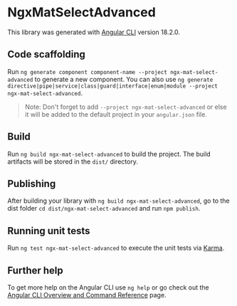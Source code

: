 # NgxMatSelectAdvanced

This library was generated with [Angular CLI](https://github.com/angular/angular-cli) version 18.2.0.

## Code scaffolding

Run `ng generate component component-name --project ngx-mat-select-advanced` to generate a new component. You can also use `ng generate directive|pipe|service|class|guard|interface|enum|module --project ngx-mat-select-advanced`.
> Note: Don't forget to add `--project ngx-mat-select-advanced` or else it will be added to the default project in your `angular.json` file. 

## Build

Run `ng build ngx-mat-select-advanced` to build the project. The build artifacts will be stored in the `dist/` directory.

## Publishing

After building your library with `ng build ngx-mat-select-advanced`, go to the dist folder `cd dist/ngx-mat-select-advanced` and run `npm publish`.

## Running unit tests

Run `ng test ngx-mat-select-advanced` to execute the unit tests via [Karma](https://karma-runner.github.io).

## Further help

To get more help on the Angular CLI use `ng help` or go check out the [Angular CLI Overview and Command Reference](https://angular.dev/tools/cli) page.
